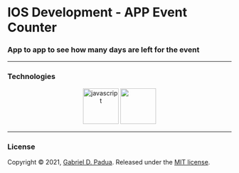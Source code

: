 # IOS Development - APP Event Counter

### App to app to see how many days are left for the event

---

### Technologies

<div align="center">

<img width="80px" src="https://img.icons8.com/color/48/000000/swift.png" alt="javascript" />

<img width="80px" src="https://img.icons8.com/color/48/000000/xcode.png"/>
</div>

---

### License

Copyright © 2021, [Gabriel D. Padua](https://github.com/gabrielDpadua21).
Released under the [MIT license](LICENSE).